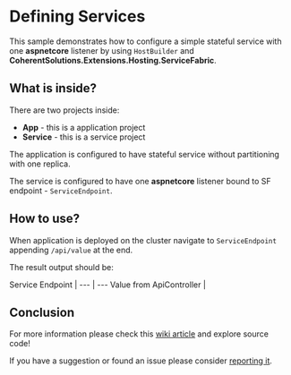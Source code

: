 # Defining Services

This sample demonstrates how to configure a simple stateful service with one **aspnetcore** listener by using `HostBuilder` and **CoherentSolutions.Extensions.Hosting.ServiceFabric**.

## What is inside?

There are two projects inside:

* **App** - this is a application project
* **Service** - this is a service project

The application is configured to have stateful service without partitioning with one replica. 

The service is configured to have one **aspnetcore** listener bound to SF endpoint - `ServiceEndpoint`. 

## How to use?

When application is deployed on the cluster navigate to `ServiceEndpoint` appending `/api/value` at the end.

The result output should be:

Service Endpoint |
--- | ---
Value from ApiController |

## Conclusion

For more information please check this [wiki article][1] and explore source code! 

If you have a suggestion or found an issue please consider [reporting it][2].

[1]: https://github.com/coherentsolutionsinc/aspnetcore-service-fabric-hosting/wiki/Defining-Services#defining-single-service
[2]: https://github.com/coherentsolutionsinc/aspnetcore-service-fabric-hosting/issues